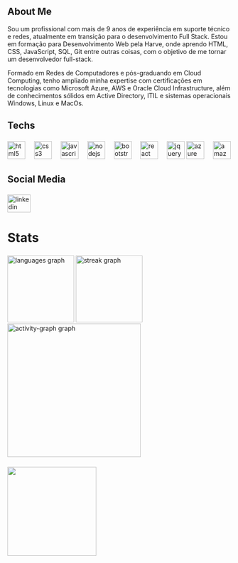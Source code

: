 <h2 align="left">About Me</h2>

Sou um profissional com mais de 9 anos de experiência em suporte técnico e redes, atualmente em transição para o desenvolvimento Full Stack. Estou em formação para Desenvolvimento Web pela Harve, onde aprendo HTML, CSS, JavaScript, SQL, Git entre outras coisas, com o objetivo de me tornar um desenvolvedor full-stack. 

Formado em Redes de Computadores e pós-graduando em Cloud Computing, tenho ampliado minha expertise com certificações em tecnologias como Microsoft Azure, AWS e Oracle Cloud Infrastructure, além de conhecimentos sólidos em Active Directory, ITIL e sistemas operacionais Windows, Linux e MacOs.

###

<h2 align="left">Techs</h2>

###

<div align="left">
  <img src="https://cdn.jsdelivr.net/gh/devicons/devicon/icons/html5/html5-original.svg" height="40" alt="html5 logo"  />
  <img width="12" />
  <img src="https://cdn.jsdelivr.net/gh/devicons/devicon/icons/css3/css3-original.svg" height="40" alt="css3 logo"  />
  <img width="12" />
  <img src="https://cdn.jsdelivr.net/gh/devicons/devicon/icons/javascript/javascript-original.svg" height="40" alt="javascript logo"  />
  <img width="12" />
  <img src="https://cdn.jsdelivr.net/gh/devicons/devicon/icons/nodejs/nodejs-original.svg" height="40" alt="nodejs logo"  />
  <img width="12" />
  <img src="https://cdn.jsdelivr.net/gh/devicons/devicon/icons/bootstrap/bootstrap-original.svg" height="40" alt="bootstrap logo"  />
  <img width="12" />
  <img src="https://cdn.jsdelivr.net/gh/devicons/devicon/icons/react/react-original.svg" height="40" alt="react logo"  />
  <img width="12" />
  <img src="https://cdn.jsdelivr.net/gh/devicons/devicon/icons/jquery/jquery-original.svg" height="40" alt="jquery logo"  />
  <img src="https://cdn.jsdelivr.net/gh/devicons/devicon/icons/azure/azure-original.svg" height="40" alt="azure logo"  />
  <img width="12" />
  <img src="https://cdn.jsdelivr.net/gh/devicons/devicon/icons/amazonwebservices/amazonwebservices-plain-wordmark.svg" height="40" alt="amazonwebservices logo"  />
</div>

###

<h2 align="left">Social Media</h2>

###

<div align="left">
  <a href="https://www.linkedin.com/in/allexwelter/" target="_blank">
    <img src="https://raw.githubusercontent.com/maurodesouza/profile-readme-generator/master/src/assets/icons/social/linkedin/default.svg" width="52" height="40" alt="linkedin logo"  />
  </a>
</div>

###

<h1 align="left">Stats</h1>

###

###

<div align="left">
  <img src="https://github-readme-stats.vercel.app/api/top-langs?username=AllexWelter&locale=en&hide_title=false&layout=compact&card_width=320&langs_count=5&theme=merko&hide_border=false&order=2" height="150" alt="languages graph"  />
  <img src="https://streak-stats.demolab.com?user=AllexWelter&locale=en&mode=daily&theme=merko&hide_border=false&border_radius=5&order=3" height="150" alt="streak graph"  />
  <img src="https://github-readme-activity-graph.vercel.app/graph?username=AllexWelter&radius=16&theme=merko&area=true&order=5&hide_title=false" height="300" alt="activity-graph graph"  />
</div>

###

<img align="left" height="200" src="https://31.media.tumblr.com/2056632d5607e69523f4fe6ba7a4e7f0/tumblr_mx8rz8f0ZX1qzh636o1_500.gif"  />

###
